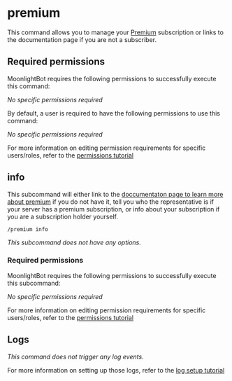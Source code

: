 # premium

This command allows you to manage your [Premium](/support/premium.md) subscription or links to the documentation page if you are not a subscriber.

## Required permissions

MoonlightBot requires the following permissions to successfully execute this command:

*No specific permissions required*

By default, a user is required to have the following permissions to use this command:

*No specific permissions required*

For more information on editing permission requirements for specific users/roles, refer to the [permissions tutorial](<linkToTermissionsTutorial>)

## info

This subcommand will either link to the [doccumentaton page to learn more about premium](/support/premium.md) if you do not have it, tell you who the representative is if your server has a premium subscription, or info about your subscription if you are a subscription holder yourself.

```text
/premium info
```

*This subcommand does not have any options.*

### Required permissions

MoonlightBot requires the following permissions to successfully execute this subcommand:

*No specific permissions required*

For more information on editing permission requirements for specific users/roles, refer to the [permissions tutorial](<linkToTermissionsTutorial>)

## Logs

*This command does not trigger any log events.*

For more information on setting up those logs, refer to the [log setup tutorial](<linkToLogTutorial>)
